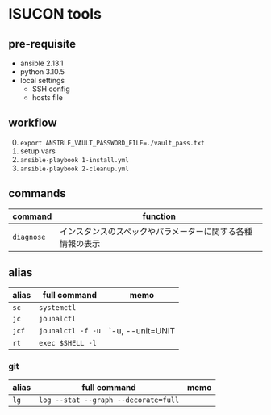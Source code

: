 # ISUCON tools

## pre-requisite
- ansible 2.13.1
- python 3.10.5
- local settings
  - SSH config
  - hosts file

## workflow
0. `export ANSIBLE_VAULT_PASSWORD_FILE=./vault_pass.txt`
1. setup vars
2. `ansible-playbook 1-install.yml`
3. `ansible-playbook 2-cleanup.yml`

## commands
| command    | function                      |
| ---------- | ----------------------------- |
| `diagnose` | インスタンスのスペックやパラメーターに関する各種情報の表示 |

## alias
| alias | full command      | memo             |
| ----- | ----------------- | ---------------- |
| `sc`  | `systemctl`       |                  |
| `jc`  | `jounalctl`       |                  |
| `jcf` | `jounalctl -f -u` | `-u, --unit=UNIT|PATTERN`: `jcf nginx` |
| `rt`  | `exec $SHELL -l`  |                  |

### git
| alias | full command                         | memo |
| ----- | ------------------------------------ | ---- |
| `lg ` | `log --stat --graph --decorate=full` |      |
